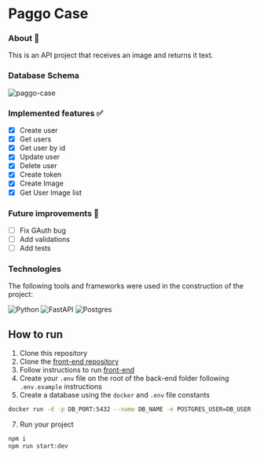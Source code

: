 # Paggo Case
### About 🔎
This is an API project that receives an image and returns it text.
### Database Schema
![paggo-case](https://github.com/issitarual/Paggo-case/assets/81389078/fe092483-f1bc-400a-9381-4fb250dd73ed)
### Implemented features ✅
- [x] Create user
- [x] Get users
- [x] Get user by id
- [x] Update user
- [x] Delete user
- [x] Create token
- [x] Create Image
- [x] Get User Image list
### Future improvements 🔮
- [ ] Fix GAuth bug
- [ ] Add validations
- [ ] Add tests
### Technologies
The following tools and frameworks were used in the construction of the project:

![Python](https://img.shields.io/badge/javascript-3670A0?style=for-the-badge&logo=javascript&logoColor=ffdd54)
![FastAPI](https://img.shields.io/badge/NestJS-005571?style=for-the-badge&logo=nestjs)
![Postgres](https://img.shields.io/badge/postgres-%23316192.svg?style=for-the-badge&logo=postgresql&logoColor=white)

## How to run
1. Clone this repository
2. Clone the [front-end repository](https://github.com/issitarual/verzel-challenge-front)
3. Follow instructions to run [front-end]([https://github.com/issitarual/verzel-challenge-front](https://github.com/issitarual/Paggo-case/tree/main/paggo-front))
4. Create your ``.env`` file on the root of the back-end folder following ``.env.example`` instructions
5. Create a database using the ``docker`` and ``.env`` file constants
```bash
docker run -d -p DB_PORT:5432 --name DB_NAME -e POSTGRES_USER=DB_USER -e POSTGRES_DB=DB_NAME -e POSTGRES_PASSWORD=DB_PASSWORD postgres
```
7. Run your project
```bash
npm i
npm run start:dev
```
